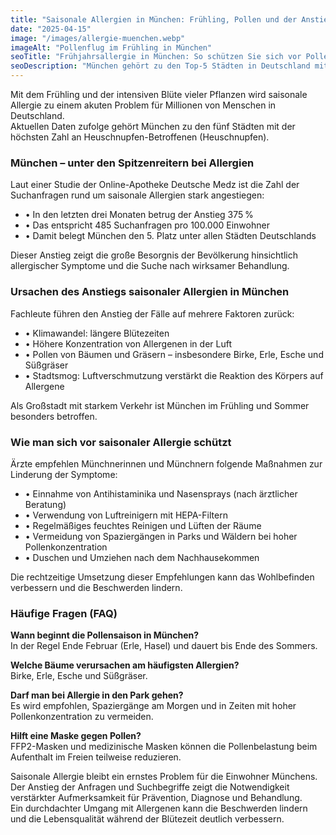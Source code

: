 ```yaml
---
title: "Saisonale Allergien in München: Frühling, Pollen und der Anstieg der Heuschnupfenfälle"
date: "2025-04-15"
image: "/images/allergie-muenchen.webp"
imageAlt: "Pollenflug im Frühling in München"
seoTitle: "Frühjahrsallergie in München: So schützen Sie sich vor Pollen"
seoDescription: "München gehört zu den Top-5 Städten in Deutschland mit den meisten Heuschnupfen-Betroffenen. Ursachen, Tipps und Prävention in der Pollensaison."
---
```


Mit dem Frühling und der intensiven Blüte vieler Pflanzen wird saisonale Allergie zu einem akuten Problem für Millionen von Menschen in Deutschland.  
Aktuellen Daten zufolge gehört München zu den fünf Städten mit der höchsten Zahl an Heuschnupfen-Betroffenen (Heuschnupfen).

### München – unter den Spitzenreitern bei Allergien

Laut einer Studie der Online-Apotheke Deutsche Medz ist die Zahl der Suchanfragen rund um saisonale Allergien stark angestiegen:

- • In den letzten drei Monaten betrug der Anstieg 375 %  
- • Das entspricht 485 Suchanfragen pro 100.000 Einwohner  
- • Damit belegt München den 5. Platz unter allen Städten Deutschlands

Dieser Anstieg zeigt die große Besorgnis der Bevölkerung hinsichtlich allergischer Symptome und die Suche nach wirksamer Behandlung.

### Ursachen des Anstiegs saisonaler Allergien in München

Fachleute führen den Anstieg der Fälle auf mehrere Faktoren zurück:

- • Klimawandel: längere Blütezeiten  
- • Höhere Konzentration von Allergenen in der Luft  
- • Pollen von Bäumen und Gräsern – insbesondere Birke, Erle, Esche und Süßgräser  
- • Stadtsmog: Luftverschmutzung verstärkt die Reaktion des Körpers auf Allergene

Als Großstadt mit starkem Verkehr ist München im Frühling und Sommer besonders betroffen.

### Wie man sich vor saisonaler Allergie schützt

Ärzte empfehlen Münchnerinnen und Münchnern folgende Maßnahmen zur Linderung der Symptome:

- • Einnahme von Antihistaminika und Nasensprays (nach ärztlicher Beratung)  
- • Verwendung von Luftreinigern mit HEPA-Filtern  
- • Regelmäßiges feuchtes Reinigen und Lüften der Räume  
- • Vermeidung von Spaziergängen in Parks und Wäldern bei hoher Pollenkonzentration  
- • Duschen und Umziehen nach dem Nachhausekommen

Die rechtzeitige Umsetzung dieser Empfehlungen kann das Wohlbefinden verbessern und die Beschwerden lindern.

### Häufige Fragen (FAQ)

**Wann beginnt die Pollensaison in München?**  
In der Regel Ende Februar (Erle, Hasel) und dauert bis Ende des Sommers.

**Welche Bäume verursachen am häufigsten Allergien?**  
Birke, Erle, Esche und Süßgräser.

**Darf man bei Allergie in den Park gehen?**  
Es wird empfohlen, Spaziergänge am Morgen und in Zeiten mit hoher Pollenkonzentration zu vermeiden.

**Hilft eine Maske gegen Pollen?**  
FFP2-Masken und medizinische Masken können die Pollenbelastung beim Aufenthalt im Freien teilweise reduzieren.

Saisonale Allergie bleibt ein ernstes Problem für die Einwohner Münchens.  
Der Anstieg der Anfragen und Suchbegriffe zeigt die Notwendigkeit verstärkter Aufmerksamkeit für Prävention, Diagnose und Behandlung.  
Ein durchdachter Umgang mit Allergenen kann die Beschwerden lindern und die Lebensqualität während der Blütezeit deutlich verbessern.
